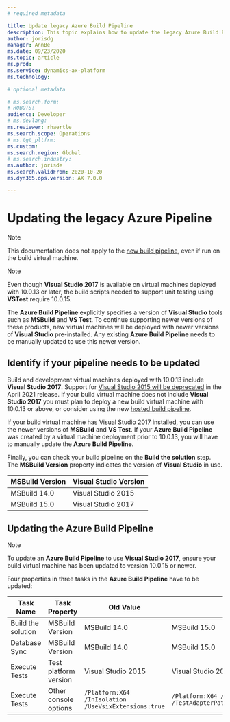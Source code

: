 ```yaml
---
# required metadata

title: Update legacy Azure Build Pipeline
description: This topic explains how to update the legacy Azure Build Pipeline to a newer version of Visual Studio
author: jorisdg
manager: AnnBe
ms.date: 09/23/2020
ms.topic: article
ms.prod: 
ms.service: dynamics-ax-platform
ms.technology: 

# optional metadata

# ms.search.form: 
# ROBOTS: 
audience: Developer
# ms.devlang: 
ms.reviewer: rhaertle
ms.search.scope: Operations
# ms.tgt_pltfrm: 
ms.custom:
ms.search.region: Global
# ms.search.industry: 
ms.author: jorisde
ms.search.validFrom: 2020-10-20
ms.dyn365.ops.version: AX 7.0.0

---
```


# Updating the legacy Azure Pipeline

> [!NOTE]
> This documentation does not apply to the [new build pipeline](hosted-build-automation.md), even if run on the build virtual machine.

> [!NOTE]
> Even though **Visual Studio 2017** is available on virtual machines deployed with 10.0.13 or later, the build scripts needed to support unit testing using **VSTest** require 10.0.15.

The **Azure Build Pipeline** explicitly specifies a version of **Visual Studio** tools such as **MSBuild** and **VS Test**. To continue supporting newer versions of these products, new virtual machines will be deployed with newer versions of **Visual Studio** pre-installed. Any existing **Azure Build Pipeline** needs to be manually
updated to use this newer version.

## Identify if your pipeline needs to be updated

Build and development virtual machines deployed with 10.0.13 include **Visual Studio 2017**. Support for [Visual Studio 2015 will be deprecated](/dynamics365/fin-ops-core/dev-itpro/get-started/removed-deprecated-features-platform-updates#platform-updates-for-version-10011-of-finance-and-operations-apps) in the April 2021 release. If your build virtual machine does not include **Visual Studio 2017** you must plan to deploy a new build virtual machine with 10.0.13 or above, or consider using the new [hosted build pipeline](hosted-build-automation.md).

If your build virtual machine has Visual Studio 2017 installed, you can use the newer versions of **MSBuild** and **VS Test**. If your **Azure Build Pipeline** was created by a virtual machine deployment prior to 10.0.13, you will have to manually update the **Azure Build Pipeline**.

Finally, you can check your build pipeline on the **Build the solution** step. The **MSBuild Version** property indicates the version of **Visual Studio** in use.

| MSBuild Version | Visual Studio Version |
|---|---|
| MSBuild 14.0 | Visual Studio 2015 |
| MSBuild 15.0 | Visual Studio 2017 |

## Updating the Azure Build Pipeline

> [!NOTE]
> To update an **Azure Build Pipeline** to use **Visual Studio 2017**, ensure your build virtual machine has been updated to version 10.0.15 or newer.

Four properties in three tasks in the **Azure Build Pipeline** have to be updated:

| Task Name | Task Property | Old Value | New Value|
| --- | --- | --- | ---|
| Build the solution | MSBuild Version | MSBuild 14.0 | MSBuild 15.0 |
| Database Sync | MSBuild Version | MSBuild 14.0 | MSBuild 15.0 |
| Execute Tests | Test platform version | Visual Studio 2015 | Visual Studio 2017 |
| Execute Tests | Other console options | `/Platform:X64 /InIsolation /UseVsixExtensions:true` | `/Platform:X64 /InIsolation /TestAdapterPath:"$(VsixExtensionFolder)"` |

